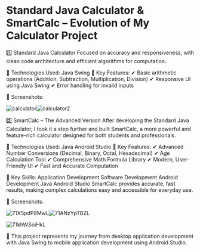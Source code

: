# Standard Java Calculator & SmartCalc – Evolution of My Calculator Project

1️⃣ Standard Java Calculator
Focused on accuracy and responsiveness, with clean code architecture and efficient algorithms for computation.

🔹 Technologies Used:
Java
Swing
🔹 Key Features:
✔ Basic arithmetic operations (Addition, Subtraction, Multiplication, Division)
✔ Responsive UI using Java Swing
✔ Error handling for invalid inputs

📸 Screenshots:

![calculator](https://github.com/tusher2018/Standerded_java_Calculator/assets/153421219/238165f9-e4e6-466b-9031-c7ee34b7aec4)![calculator2](https://github.com/tusher2018/Standerded_java_Calculator/assets/153421219/5a3000fb-6124-4863-8fa8-3568f9829cda)


2️⃣ SmartCalc – The Advanced Version
After developing the Standard Java Calculator, I took it a step further and built SmartCalc, a more powerful and feature-rich calculator designed for both students and professionals.

🔹 Technologies Used:
Java
Android Studio
🔹 Key Features:
✔ Advanced Number Conversions (Decimal, Binary, Octal, Hexadecimal)
✔ Age Calculation Tool
✔ Comprehensive Math Formula Library
✔ Modern, User-Friendly UI
✔ Fast and Accurate Computation

🔹 Key Skills:
Application Development
Software Development
Android Development
Java
Android Studio
SmartCalc provides accurate, fast results, making complex calculations easy and accessible for everyday use.

📸 Screenshots:

![71X5pdP8MwL](https://github.com/user-attachments/assets/fda9fa57-2c07-4709-8506-9af1896e4441)![71ANzYpTBZL](https://github.com/user-attachments/assets/33a3fa6e-aa1b-4ba2-94db-8613ec0b3830)

![71khWSoiHkL](https://github.com/user-attachments/assets/74f44ed2-9f43-4da1-85b1-c90fc3f6f59d)

🚀 This project represents my journey from desktop application development with Java Swing to mobile application development using Android Studio.
